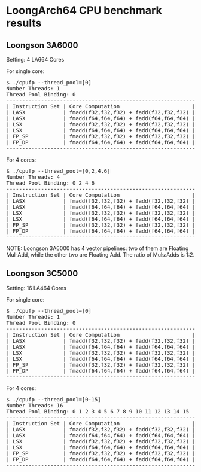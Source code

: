 # LoongArch64 CPU benchmark results

## Loongson 3A6000

Setting: 4 LA664 Cores

For single core:

<pre>
$ ./cpufp --thread_pool=[0]
Number Threads: 1
Thread Pool Binding: 0
-------------------------------------------------------------------------------
| Instruction Set | Core Computation                       | Peak Performance |
| LASX            | fmadd(f32,f32,f32) + fadd(f32,f32,f32) | 119.92 GFLOPS    |
| LASX            | fmadd(f64,f64,f64) + fadd(f64,f64,f64) | 59.959 GFLOPS    |
| LSX             | fmadd(f32,f32,f32) + fadd(f32,f32,f32) | 59.959 GFLOPS    |
| LSX             | fmadd(f64,f64,f64) + fadd(f64,f64,f64) | 29.979 GFLOPS    |
| FP_SP           | fmadd(f32,f32,f32) + fadd(f32,f32,f32) | 14.99 GFLOPS     |
| FP_DP           | fmadd(f64,f64,f64) + fadd(f64,f64,f64) | 14.99 GFLOPS     |
-------------------------------------------------------------------------------
</pre>

For 4 cores:

<pre>
$ ./cpufp --thread_pool=[0,2,4,6]
Number Threads: 4
Thread Pool Binding: 0 2 4 6
-------------------------------------------------------------------------------
| Instruction Set | Core Computation                       | Peak Performance |
| LASX            | fmadd(f32,f32,f32) + fadd(f32,f32,f32) | 479.67 GFLOPS    |
| LASX            | fmadd(f64,f64,f64) + fadd(f64,f64,f64) | 239.85 GFLOPS    |
| LSX             | fmadd(f32,f32,f32) + fadd(f32,f32,f32) | 239.84 GFLOPS    |
| LSX             | fmadd(f64,f64,f64) + fadd(f64,f64,f64) | 119.92 GFLOPS    |
| FP_SP           | fmadd(f32,f32,f32) + fadd(f32,f32,f32) | 59.961 GFLOPS    |
| FP_DP           | fmadd(f64,f64,f64) + fadd(f64,f64,f64) | 59.642 GFLOPS    |
-------------------------------------------------------------------------------
</pre>

NOTE: Loongson 3A6000 has 4 vector pipelines: two of them are Floating Mul-Add, while the other two are Floating Add. The ratio of Muls:Adds is 1:2.

## Loongson 3C5000

Setting: 16 LA464 Cores

For single core:

<pre>
$ ./cpufp --thread_pool=[0]
Number Threads: 1
Thread Pool Binding: 0
-------------------------------------------------------------------------------
| Instruction Set | Core Computation                       | Peak Performance |
| LASX            | fmadd(f32,f32,f32) + fadd(f32,f32,f32) | 52.603 GFLOPS    |
| LASX            | fmadd(f64,f64,f64) + fadd(f64,f64,f64) | 26.331 GFLOPS    |
| LSX             | fmadd(f32,f32,f32) + fadd(f32,f32,f32) | 26.323 GFLOPS    |
| LSX             | fmadd(f64,f64,f64) + fadd(f64,f64,f64) | 13.166 GFLOPS    |
| FP_SP           | fmadd(f32,f32,f32) + fadd(f32,f32,f32) | 6.583 GFLOPS     |
| FP_DP           | fmadd(f64,f64,f64) + fadd(f64,f64,f64) | 6.5723 GFLOPS    |
-------------------------------------------------------------------------------
</pre>

For 4 cores:

<pre>
$ ./cpufp --thread_pool=[0-15]
Number Threads: 16
Thread Pool Binding: 0 1 2 3 4 5 6 7 8 9 10 11 12 13 14 15
-------------------------------------------------------------------------------
| Instruction Set | Core Computation                       | Peak Performance |
| LASX            | fmadd(f32,f32,f32) + fadd(f32,f32,f32) | 841.77 GFLOPS    |
| LASX            | fmadd(f64,f64,f64) + fadd(f64,f64,f64) | 406.52 GFLOPS    |
| LSX             | fmadd(f32,f32,f32) + fadd(f32,f32,f32) | 420.84 GFLOPS    |
| LSX             | fmadd(f64,f64,f64) + fadd(f64,f64,f64) | 210.01 GFLOPS    |
| FP_SP           | fmadd(f32,f32,f32) + fadd(f32,f32,f32) | 105.21 GFLOPS    |
| FP_DP           | fmadd(f64,f64,f64) + fadd(f64,f64,f64) | 104.59 GFLOPS    |
-------------------------------------------------------------------------------
</pre>
